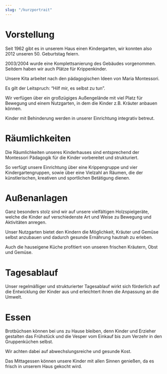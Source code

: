 ```yaml
---
slug: "/kurzportrait"
---
```


# Vorstellung 

Seit 1962 gibt es in unserem Haus einen Kindergarten, wir konnten also 2012 unseren 50. Geburtstag feiern.

2003/2004 wurde eine Komplettsanierung des Gebäudes vorgenommen. Seitdem haben wir auch Plätze für Krippenkinder.

Unsere Kita arbeitet nach den pädagogischen Ideen von Maria Montessori.

Es gilt der Leitspruch: “Hilf mir, es selbst zu tun”.

Wir verfügen über ein großzügiges Außengelände mit viel Platz für Bewegung und einem Nutzgarten, in dem die Kinder z.B. Kräuter anbauen können.

Kinder mit Behinderung werden in unserer Einrichtung integrativ betreut. 



# Räumlichkeiten

Die Räumlichkeiten unseres Kinderhauses sind entsprechend der Montessori Pädagogik für die Kinder vorbereitet und strukturiert.

So verfügt unsere Einrichtung über eine Krippengruppe und vier Kindergartengruppen, sowie über eine Vielzahl an Räumen, die der künstlerischen, kreativen und sportlichen Betätigung dienen.


# Außenanlagen

Ganz besonders stolz sind wir auf unsere vielfältigen Holzspielgeräte, welche die Kinder auf verschiedenste Art und Weise zu Bewegung und Aktivitäten anregen.

Unser Nutzgarten bietet den Kindern die Möglichkeit, Kräuter und Gemüse selbst anzubauen und dadurch gesunde Ernährung hautnah zu erleben.

Auch die hauseigene Küche profitiert von unseren frischen Kräutern, Obst und Gemüse.


# Tagesablauf

Unser regelmäßiger und strukturierter Tagesablauf wirkt sich förderlich auf die Entwicklung der Kinder aus und erleichtert ihnen die Anpassung an die Umwelt.


# Essen

Brotbüchsen können bei uns zu Hause bleiben, denn Kinder und Erzieher gestalten das Frühstück und die Vesper vom Einkauf bis zum Verzehr in den Gruppenküchen selbst.

Wir achten dabei auf abwechslungsreiche und gesunde Kost.

Das Mittagessen können unsere Kinder mit allen Sinnen genießen, da es frisch in unserem Haus gekocht wird.
